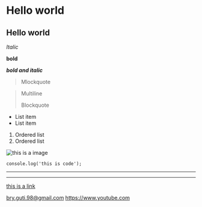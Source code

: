 # Hello world

## Hello world

*Italic*

**bold**

***bold and italic***

> Mlockquote

> Multiline
>
> Blockquote

- List item
- List item

1. Ordered list
2. Ordered list

![this is a image](https://mdg.imgix.net/assets/images/tux.png?auto=format&fit=clip&q=40&w=100 "Linux pet")

`
console.log('this is code');
`


---
***

[this is a link](www.platzi.com "Platzi website")

<bry.guti.98@gmail.com>
<https://www.youtube.com>


